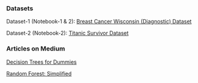 ### Datasets
Dataset-1 (Notebook-1 & 2):
[Breast Cancer Wisconsin (Diagnostic) Dataset](https://www.kaggle.com/uciml/breast-cancer-wisconsin-data)

Dataset-2 (Notebook-2):
[Titanic Survivor Dataset](https://github.com/tanvipenumudy/Winter-Internship-Internity/blob/main/Day%209%20-%20Decision%20Tree%20%26%20Random%20Forest/titanic.csv)

### Articles on Medium
[Decision Trees for Dummies](https://tp6145.medium.com/decision-trees-for-dummies-a8e3c00c5e2e)

[Random Forest: Simplified](https://tp6145.medium.com/random-forest-simplified-98da251c7522)
